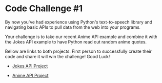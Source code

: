# Code Challenge #1

By now you've had experience using Python's text-to-speech library and navigating basic APIs to pull data from the web into your programs. 

Your challenge is to take our recent Anime API example and combine it with the Jokes API example to have Python read out random anime quotes. 

Bellow are links to both projects. First person to  successfully create their code and share it will win the challenge! Good Luck!

* [Jokes API Project](https://github.com/krum04/Goode-Hack-Lab/blob/main/PiClub/Jokes%20API/jokes.py)

* [Anime API Project](https://github.com/krum04/Goode-Hack-Lab/blob/main/PiClub/Anime%20Quote%20API/anime.py)
